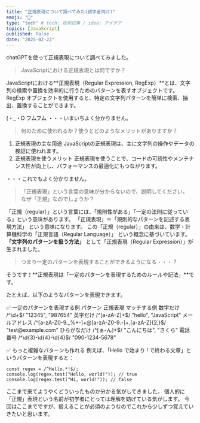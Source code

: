 ```yaml
---
title: "正規表現について調べてみた(初学者向け)"
emoji: "👻"
type: "tech" # tech: 技術記事 / idea: アイデア
topics: [JavaScript]
published: false
date: "2025-02-23"
---
```


chatGPTを使って正規表現について調べてみました。

> JavaScriptにおける正規表現とは何ですか？

JavaScriptにおける**正規表現（Regular Expression, RegExp）**とは、文字列の検索や置換を効率的に行うためのパターンを表すオブジェクトです。
RegExp オブジェクトを使用すると、特定の文字列パターンを簡単に検索、抽出、置換することができます。

(・_・D フムフム
・・・いまいちよく分かりません。

> 何のために使われるか？使うとどのようなメリットがありますか？

1. 正規表現の主な用途
JavaScriptの正規表現は、主に文字列の操作やデータの検証に使われます。
2. 正規表現を使うメリット
正規表現を使うことで、コードの可読性やメンテナンス性が向上し、パフォーマンスの最適化にもつながります。

・・・これでもよく分かりません。

>「正規表現」という言葉の意味が分からないので、説明してください。
> なぜ「正規」なのでしょうか？

「正規（regular）」という言葉には、「規則性がある」「一定の法則に従っている」という意味があります。
「正規表現」＝「規則的なパターンを記述する表現方法」 という意味になります。
この「正規（regular）」の由来は、数学・計算機科学の「正規言語（Regular Language）」 という概念に基づいています。
**「文字列のパターンを扱う方法」** として「正規表現（Regular Expression）」が生まれました。

>つまり一定のパターンを表現することができるようになる・・・？

そうです！**正規表現は「一定のパターンを表現するためのルールや記法」**です。

たとえば、以下のようなパターンを表現できます。

✅ 一定のパターンを表現する例
パターン	    正規表現	                                            マッチする例
数字だけ	    /^\d+$/	"12345",                                        "987654"
英字だけ	    /^[a-zA-Z]+$/	                                        "hello", "JavaScript"
メールアドレス	/^[a-zA-Z0-9._%+-]+@[a-zA-Z0-9.-]+\.[a-zA-Z]{2,}$/	    "test@example.com"
ひらがなだけ	/^[ぁ-ん]+$/	                                        "こんにちは", "さくら"
電話番号	    /^\d{3}-\d{4}-\d{4}$/	                                "090-1234-5678"

✅ もっと複雑なパターンも作れる
例えば、「Hello で始まり ! で終わる文章」というパターンを表現すると：

~~~
const regex = /^Hello.*!$/;
console.log(regex.test("Hello, world!")); // true
console.log(regex.test("Hi, world!")); // false
~~~

ここまで来てようやくどういったものか分かる気がしてきました。
個人的に「正規」表現という名前が初学者にとっては理解を妨げている気がします。
今回はここまでですが、扱えることが必須のようなのでこれから少しずつ覚えていきたいと思います。

